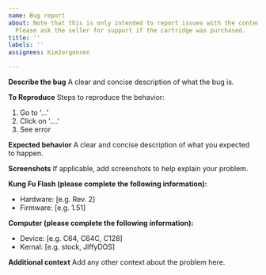 ```yaml
---
name: Bug report
about: Note that this is only intended to report issues with the content in this repository.
  Please ask the seller for support if the cartridge was purchased.
title: ''
labels: ''
assignees: KimJorgensen

---
```


**Describe the bug**
A clear and concise description of what the bug is.

**To Reproduce**
Steps to reproduce the behavior:
1. Go to '...'
2. Click on '....'
3. See error

**Expected behavior**
A clear and concise description of what you expected to happen.

**Screenshots**
If applicable, add screenshots to help explain your problem.

**Kung Fu Flash (please complete the following information):**
 - Hardware: [e.g. Rev. 2]
 - Firmware: [e.g. 1.51]

**Computer (please complete the following information):**
 - Device: [e.g. C64, C64C, C128]
 - Kernal: [e.g. stock, JiffyDOS]

**Additional context**
Add any other context about the problem here.
